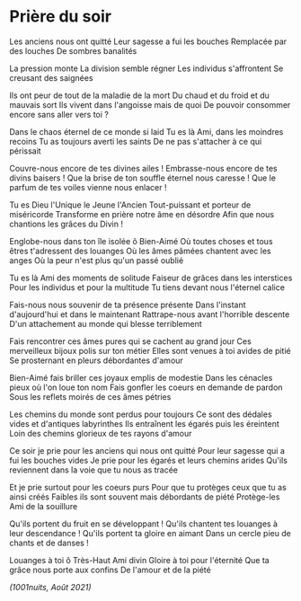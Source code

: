 # Prière du soir

Les anciens nous ont quitté
Leur sagesse a fui les bouches
Remplacée par des louches
De sombres banalités

La pression monte
La division semble régner
Les individus s'affrontent
Se creusant des saignées

Ils ont peur de tout de la maladie de la mort
Du chaud et du froid et du mauvais sort
Ils vivent dans l'angoisse mais de quoi
De pouvoir consommer encore sans aller vers toi ?

Dans le chaos éternel de ce monde si laid
Tu es là Ami, dans les moindres recoins
Tu as toujours averti les saints
De ne pas s'attacher à ce qui périssait

Couvre-nous encore de tes divines ailes !
Embrasse-nous encore de tes divins baisers !
Que la brise de ton souffle éternel nous caresse !
Que le parfum de tes voiles vienne nous enlacer !

Tu es Dieu l'Unique le Jeune l'Ancien
Tout-puissant et porteur de miséricorde
Transforme en prière notre âme en désordre
Afin que nous chantions les grâces du Divin !

Englobe-nous dans ton île isolée ô Bien-Aimé
Où toutes choses et tous êtres t'adressent des louanges
Où les âmes pâmées chantent avec les anges
Où la peur n'est plus qu'un passé oublié

Tu es là Ami des moments de solitude
Faiseur de grâces dans les interstices
Pour les individus et pour la multitude
Tu tiens devant nous l'éternel calice

Fais-nous nous souvenir de ta présence présente
Dans l'instant d'aujourd'hui et dans le maintenant
Rattrape-nous avant l'horrible descente
D'un attachement au monde qui blesse terriblement

Fais rencontrer ces âmes pures qui se cachent au grand jour
Ces merveilleux bijoux polis sur ton métier
Elles sont venues à toi avides de pitié
Se prosternant en pleurs débordantes d'amour

Bien-Aimé fais briller ces joyaux emplis de modestie
Dans les cénacles pieux où l'on loue ton nom
Fais gonfler les coeurs en demande de pardon
Sous les reflets moirés de ces âmes pétries

Les chemins du monde sont perdus pour toujours
Ce sont des dédales vides et d'antiques labyrinthes
Ils entraînent les égarés puis les éreintent
Loin des chemins glorieux de tes rayons d'amour

Ce soir je prie pour les anciens qui nous ont quitté
Pour leur sagesse qui a fui les bouches vides
Je prie pour les égarés et leurs chemins arides
Qu'ils reviennent dans la voie que tu nous as tracée

Et je prie surtout pour les coeurs purs
Pour que tu protèges ceux que tu as ainsi créés
Faibles ils sont souvent mais débordants de piété
Protège-les Ami de la souillure

Qu'ils portent du fruit en se développant !
Qu'ils chantent tes louanges à leur descendance !
Qu'ils portent ta gloire en aimant
Dans un cercle pieu de chants et de danses !

Louanges à toi ô Très-Haut Ami divin
Gloire à toi pour l'éternité
Que ta grâce nous porte aux confins
De l'amour et de la piété

*(1001nuits, Août 2021)*
